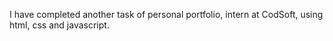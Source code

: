 I have completed another task of personal portfolio, intern at CodSoft, using html, css and javascript.
